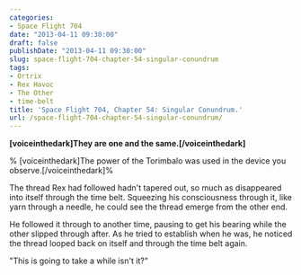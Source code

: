 ```yaml
---
categories:
- Space Flight 704
date: "2013-04-11 09:30:00"
draft: false
publishDate: "2013-04-11 09:30:00"
slug: space-flight-704-chapter-54-singular-conundrum
tags:
- Ortrix
- Rex Havoc
- The Other
- time-belt
title: 'Space Flight 704, Chapter 54: Singular Conundrum.'
url: /space-flight-704-chapter-54-singular-conundrum/
---
```

**\[voiceinthedark\]They are one and the same.\[/voiceinthedark\]**

% \[voiceinthedark\]The power of the Torimbalo was used in the device
you observe.\[/voiceinthedark\]%

The thread Rex had followed hadn't tapered out, so much as disappeared
into itself through the time belt. Squeezing his consciousness through
it, like yarn through a needle, he could see the thread emerge from the
other end.

He followed it through to another time, pausing to get his bearing while
the other slipped through after. As he tried to establish when he was,
he noticed the thread looped back on itself and through the time belt
again.

"This is going to take a while isn't it?"